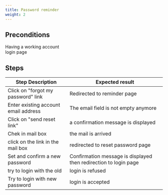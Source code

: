```yaml
---
title: Password reminder
weight: 2
---
```


## Preconditions

Having a working account\
login page
## Steps
| Step Description | Expected result |
| ----- | ----- |
| Click on "forgot my password" link | Redirected to reminder page |
| Enter existing account email address | The email field is not empty anymore |
| Click on "send reset link" | a confirmation message is displayed |
| Chek in mail box | the mail is arrived |
| click on the link in the mail box | redirected to reset password page |
| Set and confirm a new password | Confirmation message is displayed then redirection to login page |
| try to login with the old | login is refused |
| Try to login with new password | login is accepted |
